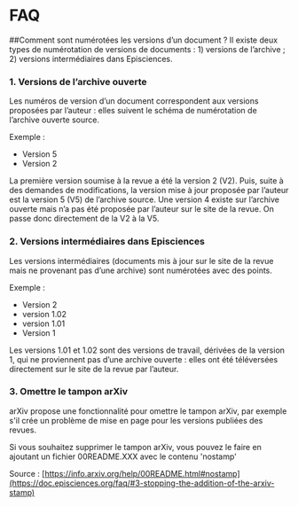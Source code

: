 # FAQ
##Comment sont numérotées les versions d’un document ?
Il existe deux types de numérotation de versions de documents : 1) versions de l’archive ; 2) versions intermédiaires 
dans Episciences.
### 1. Versions de l’archive ouverte
Les numéros de version d’un document correspondent aux versions proposées par l’auteur : elles suivent le schéma de numérotation de l’archive ouverte source.

Exemple :

   - Version 5
   - Version 2

La première version soumise à la revue a été la version 2 (V2). Puis, suite à des demandes de modifications, la version 
mise à jour proposée par l’auteur est la version 5 (V5) de l’archive source. Une version 4 existe sur l’archive ouverte 
mais n’a pas été proposée par l’auteur sur le site de la revue. On passe donc directement de la V2 à la V5.

### 2. Versions intermédiaires dans Episciences
Les versions intermédiaires (documents mis à jour sur le site de la revue mais ne provenant pas d’une archive) sont numérotées avec des points.

Exemple :

   - Version 2
   - version 1.02
   - version 1.01
   - Version 1

Les versions 1.01 et 1.02 sont des versions de travail, dérivées de la version 1, qui ne proviennent pas d’une archive ouverte : elles ont été téléversées directement sur le site de la revue par l’auteur.

### 3. Omettre le tampon arXiv

arXiv propose une fonctionnalité pour omettre le tampon arXiv, par exemple s'il crée un problème de mise en page pour les versions publiées des revues.

Si vous souhaitez supprimer le tampon arXiv, vous pouvez le faire en ajoutant un fichier 00README.XXX avec le contenu 'nostamp'

Source : [https://info.arxiv.org/help/00README.html#nostamp](https://doc.episciences.org/faq/#3-stopping-the-addition-of-the-arxiv-stamp)
